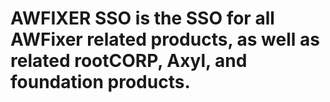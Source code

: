 # AWFIXER SSO is the SSO for all AWFixer related products, as well as related rootCORP, Axyl, and foundation products.
